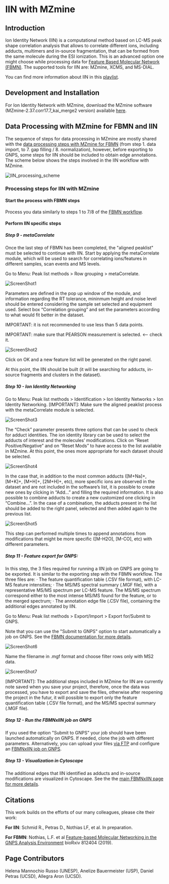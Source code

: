 # IIN with MZmine

## Introduction

Ion Identity Network (IIN) is a computational method based on LC-MS peak shape correlation analysis that allows to correlate different ions, including adducts, multimers and in-source fragmentation, that can be formed from the same molecule during the ESI ionization. This is an advanced option one might choose while processing data for [Feature Based Molecular Network (FBMN)](https://ccms-ucsd.github.io/GNPSDocumentation/featurebasedmolecularnetworking/). The supported tools for IIN are: MZmine, XCMS, and MS-DIAL.

You can find more information about IIN in this [playlist](https://www.youtube.com/playlist?list=PL4L2Xw5k8ITyxSyBdrcv70LDKsP8QNuyN).



## Development and Installation

For Ion Identity Network with MZmine, download the MZmine software (MZmine-2.37.corr17.7_kai_merge2 version) available [here](https://github.com/robinschmid/mzmine2/releases).

## Data Processing with MZmine for FBMN and IIN
The sequence of steps for data processing in MZmine are mostly shared with the [data processing steps with MZmine for FBMN](featurebasedmolecularnetworking-with-mzmine2.md) (from step 1. data import, to 7. gap filling / 8. normalization), however, before exporting to GNPS, some steps for IIN should be included to obtain edge annotations. The scheme below shows the steps involved in the IIN workflow with MZmine.

![IIN_processing_scheme](img/iin/IIN_Scheme_1.png)


### Processing steps for IIN with MZmine

#### Start the process with FBMN steps
Process you data similarly to steps 1 to 7/8 of the [FBMN workflow](featurebasedmolecularnetworking-with-mzmine2.md).

#### Perform IIN specific steps

##### Step 9 - metaCorrelate

Once the last step of FBMN has been completed, the "aligned peaklist" must be selected to continue with IIN. Start by applying the metaCorrelate module, which will be used to search for correlating ions/features in different samples, scan events and MS levels.
 
Go to Menu: Peak list methods > Row grouping > metaCorrelate.

![ScreenShot1](img/iin/ScreenShot1.png)

Parameters are defined in the pop up window of the module, and information regarding the RT tolerance, mininmum height and noise level should be entered considering the sample set selected and equipment used. Select box “Correlation grouping” and set the parameters according to what would fit better in the dataset.

IMPORTANT: it is not recommended to use less than 5 data points. 

IMPORTANT: make sure that PEARSON measurement is selected. <-- check it.

![ScreenShot2](img/iin/ScreenShot2.png)

Click on OK and a new feature list will be generated on the right panel.
 
At this point, the IIN should be built (it will be searching for adducts, in-source fragments and clusters in the dataset).

##### Step 10 - Ion Identity Networking

Go to Menu: Peak list methods > Identification > Ion Identity Networks > Ion Identity Networking.
[IMPORTANT]: Make sure the aligned peaklist process with the metaCorrelate module is selected.

![ScreenShot3](img/iin/ScreenShot3.png)

The “Check” parameter presents three options that can be used to check for adduct identities.
The ion identity library can be used to select the adducts of interest and the molecules’ modifications. Click on “Reset Positive/Negative” and on “Reset Mods” to have access to the list available in MZmine. At this point, the ones more appropriate for each dataset should be selected.

![ScreenShot4](img/iin/ScreenShot4.png)

In the case that, in addition to the most common adducts ([M+Na]+, [M+K]+, [M+H]+, [2M+H]+, etc), more specific ions are observed in the dataset and are not included in the software’s list, it is possible to create new ones by clicking in “Add…” and filling the required information. It is also possible to combine adducts to create a new customized one clicking in “Combine…”. In the case of a combination, the adducts present in the list should be added to the right panel, selected and then added again to the previous list.

![ScreenShot5](img/iin/ScreenShot5.png)

This step can performed multiple times to append annotations from modifications that might be more specific ([M-H2O], [M-CO], etc) with different parameters.

##### Step 11 - Feature export for GNPS:

In this step, the 3 files required for running a IIN job on GNPS are going to be exported. It is similar to the exporting step with the FBMN workflow. The three files are:
·      The feature quantification table (.CSV file format), with LC-MS feature intensities;
·      The MS/MS spectral summary (.MGF file), with a representative MS/MS spectrum per LC-MS feature. The MS/MS spectrum correspond either to the most intense MS/MS found for the feature, or to the merged spectrum;
·      The annotation edge file (.CSV file), containing the additional edges annotated by IIN.
 
Go to Menu: Peak list methods > Export/Import > Export for/Submit to GNPS.

Note that you can use the "Submit to GNPS" option to start automatically a job on GNPS. See the [FBMN documentation for more details](featurebasedmolecularnetworking-with-mzmine2.md). 

![ScreenShot6](img/iin/ScreenShot6.png)

Name the filename in .mgf format and choose filter rows only with MS2 data.

![ScreenShot7](img/iin/ScreenShot7.png)

[IMPORTANT]: The additional steps included in MZmine for IIN are currently note saved when you save your project, therefore, once the data was processed, you have to export and save the files, otherwise after reopening the project in the futur, it will possible to export only the feature quantification table (.CSV file format), and the MS/MS spectral summary (.MGF file).

##### Step 12 - Run the FBMNxIIN job on GNPS
If you used the option "Submit to GNPS" your job should have been launched automatically on GNPS. If needed, clone the job with different parameters. 
Alternatively, you can upload your files [via FTP](https://ccms-ucsd.github.io/GNPSDocumentation/fileupload/) and configure an [FBMNxIIN job on GNPS](fbmn-iin.md).

##### Step 13 - Visualization in Cytoscape
The additional edges that IIN identified as adducts and in-source modifications are visualized in Cytoscape. See the the [main FBMNxIIN page for more details](fbmn-iin.md).


## Citations

This work builds on the efforts of our many colleagues, please cite their work:

**For IIN**: Schmid R., Petras D., Nothias LF, et al. In preparation.

**For FBMN**: Nothias, L.F. et al [Feature-based Molecular Networking in the GNPS Analysis Environment](https://www.biorxiv.org/content/10.1101/812404v1) bioRxiv 812404 (2019).


## Page Contributors
Helena Mannochio Russo (UNESP), Anelize Bauermeister (USP), Daniel Petras (UCSD), Allegra Aron (UCSD).
